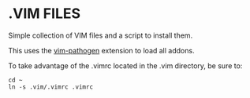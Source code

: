 .VIM FILES
==========

Simple collection of VIM files and a script to install them.

This uses the [vim-pathogen](https://github.com/tpope/vim-pathogen) extension
to load all addons.

To take advantage of the .vimrc located in the .vim directory, be sure to:

    cd ~
    ln -s .vim/.vimrc .vimrc
